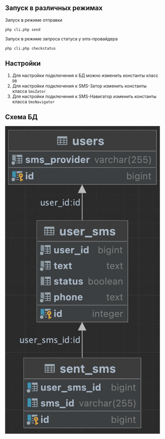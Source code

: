 ## Запуск в различных режимах

Запуск в режиме отправки
```shell
php cli.php send
```

Запуск в режиме запроса статуса у sms-провайдера
```shell
php cli.php checkstatus
```

## Настройки

1. Для настройки подключения к БД можно изменить константы класс `DB`
2. Для настройки подключения к SMS-Затор изменить константы класса `SmsZator`
3. Для настройки подключения к SMS-Навигатор изменить константы класса `SmsNavigator`

## Схема БД

![Схема БД.png](https://github.com/Dron96/sms_provider/raw/master/Схема_БД.png)
